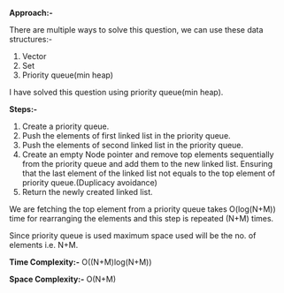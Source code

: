 **Approach:-**

There are multiple ways to solve this question, we can use these data structures:-
1. Vector
2. Set
3. Priority queue(min heap)

I have solved this question using priority queue(min heap).

**Steps:-**
1. Create a priority queue.
2. Push the elements of first linked list in the priority queue.
3. Push the elements of second linked list in the priority queue.
4. Create an empty Node pointer and remove top elements sequentially from the priority queue and add them to the new linked list. Ensuring that the last element of the linked list not equals to the top element of priority queue.(Duplicacy avoidance)
5. Return the newly created linked list.

We are fetching the top element from a priority queue takes O(log(N+M)) time for rearranging the elements and this step is repeated (N+M) times.

Since priority queue is used maximum space used will be the no. of elements i.e. N+M.

**Time Complexity:-** O((N+M)log(N+M))

**Space Complexity:-** O(N+M)
